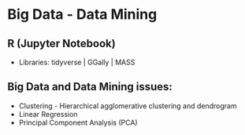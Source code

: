 # Big Data - Data Mining

## R (Jupyter Notebook)

-   Libraries: tidyverse | GGally | MASS

## Big Data and Data Mining issues:

-   Clustering - Hierarchical agglomerative clustering and dendrogram
-   Linear Regression
-   Principal Component Analysis (PCA)
